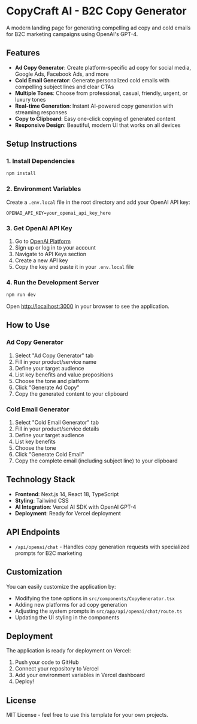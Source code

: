 # CopyCraft AI - B2C Copy Generator

A modern landing page for generating compelling ad copy and cold emails for B2C marketing campaigns using OpenAI's GPT-4.

## Features

- **Ad Copy Generator**: Create platform-specific ad copy for social media, Google Ads, Facebook Ads, and more
- **Cold Email Generator**: Generate personalized cold emails with compelling subject lines and clear CTAs
- **Multiple Tones**: Choose from professional, casual, friendly, urgent, or luxury tones
- **Real-time Generation**: Instant AI-powered copy generation with streaming responses
- **Copy to Clipboard**: Easy one-click copying of generated content
- **Responsive Design**: Beautiful, modern UI that works on all devices

## Setup Instructions

### 1. Install Dependencies
```bash
npm install
```

### 2. Environment Variables
Create a `.env.local` file in the root directory and add your OpenAI API key:

```env
OPENAI_API_KEY=your_openai_api_key_here
```

### 3. Get OpenAI API Key
1. Go to [OpenAI Platform](https://platform.openai.com/)
2. Sign up or log in to your account
3. Navigate to API Keys section
4. Create a new API key
5. Copy the key and paste it in your `.env.local` file

### 4. Run the Development Server
```bash
npm run dev
```

Open [http://localhost:3000](http://localhost:3000) in your browser to see the application.

## How to Use

### Ad Copy Generator
1. Select "Ad Copy Generator" tab
2. Fill in your product/service name
3. Define your target audience
4. List key benefits and value propositions
5. Choose the tone and platform
6. Click "Generate Ad Copy"
7. Copy the generated content to your clipboard

### Cold Email Generator
1. Select "Cold Email Generator" tab
2. Fill in your product/service details
3. Define your target audience
4. List key benefits
5. Choose the tone
6. Click "Generate Cold Email"
7. Copy the complete email (including subject line) to your clipboard

## Technology Stack

- **Frontend**: Next.js 14, React 18, TypeScript
- **Styling**: Tailwind CSS
- **AI Integration**: Vercel AI SDK with OpenAI GPT-4
- **Deployment**: Ready for Vercel deployment

## API Endpoints

- `/api/openai/chat` - Handles copy generation requests with specialized prompts for B2C marketing

## Customization

You can easily customize the application by:
- Modifying the tone options in `src/components/CopyGenerator.tsx`
- Adding new platforms for ad copy generation
- Adjusting the system prompts in `src/app/api/openai/chat/route.ts`
- Updating the UI styling in the components

## Deployment

The application is ready for deployment on Vercel:

1. Push your code to GitHub
2. Connect your repository to Vercel
3. Add your environment variables in Vercel dashboard
4. Deploy!

## License

MIT License - feel free to use this template for your own projects. 